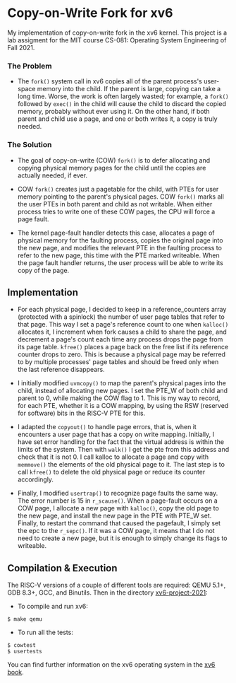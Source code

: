 # Copy-on-Write Fork for xv6

My implementation of copy-on-write fork in the xv6 kernel. This project is a lab assigment for the MIT course CS-081: Operating System Engineering of Fall 2021.

### The Problem

- The `fork()` system call in xv6 copies all of the parent process's user-space memory into the child. If the parent is large, copying can take a long time. Worse, the work is often largely wasted; for example, a `fork()` followed by `exec()` in the child will cause the child to discard the copied memory, probably without ever using it. On the other hand, if both parent and child use a page, and one or both writes it, a copy is truly needed.

### The Solution

- The goal of copy-on-write (COW) `fork()` is to defer allocating and copying physical memory pages for the child until the copies are actually needed, if ever.

- COW `fork()` creates just a pagetable for the child, with PTEs for user memory pointing to the parent's physical pages. COW `fork()` marks all the user PTEs in both parent and child as not writable. When either process tries to write one of these COW pages, the CPU will force a page fault. 

- The kernel page-fault handler detects this case, allocates a page of physical memory for the faulting process, copies the original page into the new page, and modifies the relevant PTE in the faulting process to refer to the new page, this time with the PTE marked writeable. When the page fault handler returns, the user process will be able to write its copy of the page.

## Implementation

- For each physical page, I decided to keep in a reference_counters array (protected with a spinlock) the number of user page tables that refer to that page. This way I set a page's reference count to one when `kalloc()` allocates it, I increment when fork causes a child to share the page, and decrement a page's count each time any process drops the page from its page table. `kfree()` places a page back on the free list if its reference counter drops to zero. This is because a physical page may be referred to by multiple processes' page tables and should be freed only when the last reference disappears.

- I initially modified `uvmcopy()` to map the parent's physical pages into the child, instead of allocating new pages. I set the PTE_W of both child and parent to 0, while making the COW flag to 1. This is my way to record, for each PTE, whether it is a COW mapping, by using the RSW (reserved for software) bits in the RISC-V PTE for this.

- I adapted the `copyout()` to handle page errors, that is, when it encounters a user page that has a copy on write mapping. Initially, I have set error handling for the fact that the virtual address is within the limits of the system. Then with `walk()` I get the pte from this address and check that it is not 0. I call kalloc to allocate a page and copy with `memmove()` the elements of the old physical page to it. The last step is to call `kfree()` to delete the old physical page or reduce its counter accordingly.
 
- Finally, I modified `usertrap()` to recognize page faults the same way. The error number is 15 in `r_scause()`. When a page-fault occurs on a COW page, I allocate a new page with `kalloc()`, copy the old page to the new page, and install the new page in the PTE with PTE_W set. Finally, to restart the command that caused the pagefault, I simply set the epc to the `r_sepc()`. If it was a COW page, it means that I do not need to create a new page, but it is enough to simply change its flags to writeable.

## Compilation & Execution

The RISC-V versions of a couple of different tools are required: QEMU 5.1+, GDB 8.3+, GCC, and Binutils. Then in the directory [xv6-project-2021](xv6-project-2021/):

- To compile and run xv6: 
```
$ make qemu
```

- To run all the tests: 
```
$ cowtest
$ usertests
```

You can find further information on the xv6 operating system in the [xv6 book](https://pdos.csail.mit.edu/6.828/2021/xv6/book-riscv-rev2.pdf).